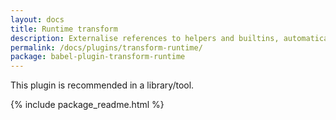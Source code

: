 ```yaml
---
layout: docs
title: Runtime transform
description: Externalise references to helpers and builtins, automatically polyfilling your code without polluting globals
permalink: /docs/plugins/transform-runtime/
package: babel-plugin-transform-runtime
---
```


This plugin is recommended in a library/tool.

{% include package_readme.html %}
